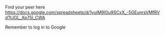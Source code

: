 Find your peer here
https://docs.google.com/spreadsheets/d/1yuiM9lGu9SCxX_-5GEunrsVMfRVdTtJGL_Xp75I_CWA


Remember to log in to Google
